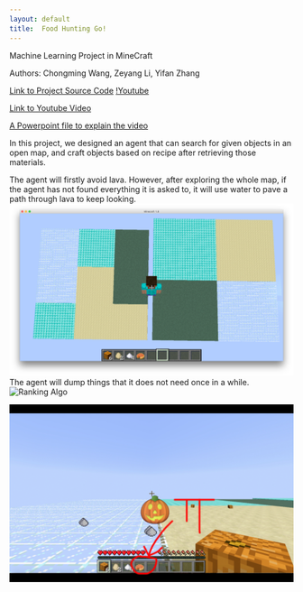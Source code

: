 ```yaml
---
layout: default
title:  Food Hunting Go!
---
```

Machine Learning Project in MineCraft

Authors: Chongming Wang, Zeyang Li, Yifan Zhang

<a href="https://github.com/chicomy/CS_175_malmo_project/blob/master/docs/project2.py">Link to Project Source Code</a>
[!Youtube](https://youtu.be/lLSKd205U9M)


<a href="https://youtu.be/lLSKd205U9M">Link to Youtube Video</a>

<a href="https://github.com/chicomy/CS_175_malmo_project/blob/master/PPT.pptx">A Powerpoint file to explain the video</a>


In this project, we designed an agent that can search for given objects in an open map, and craft objects based on recipe after retrieving those materials.

The agent will firstly avoid lava. However, after exploring the whole map, if the agent has not found everything it is asked to, it will use water to pave a path through lava to keep looking.
<img src="Overview.png" alt="Overview">
The agent will dump things that it does not need once in a while.
<img src="https://github.com/chicomy/CS_175_food_hunting_go/blob/master/docs/Photos/Ranking.png" alt="Ranking Algo">

<img src="docs/Photos/pumpkinpie.jpg" alt="PumpkinPieFound">


